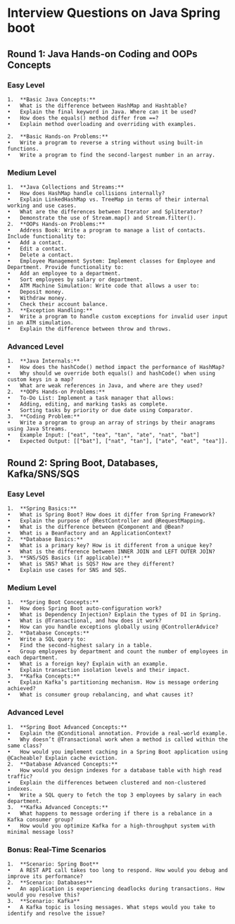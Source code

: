 # Interview Questions on Java Spring boot

## Round 1: Java Hands-on Coding and OOPs Concepts

### Easy Level
	1.	**Basic Java Concepts:**
	•	What is the difference between HashMap and Hashtable?
	•	Explain the final keyword in Java. Where can it be used?
	•	How does the equals() method differ from ==?
	•	Explain method overloading and overriding with examples.
    
	2.	**Basic Hands-on Problems:**
	•	Write a program to reverse a string without using built-in functions.
	•	Write a program to find the second-largest number in an array.
### Medium Level
	1.	**Java Collections and Streams:**
	•	How does HashMap handle collisions internally?
	•	Explain LinkedHashMap vs. TreeMap in terms of their internal working and use cases.
	•	What are the differences between Iterator and Spliterator?
	•	Demonstrate the use of Stream.map() and Stream.filter().
	2.	**OOPs Hands-on Problems:**
	•	Address Book: Write a program to manage a list of contacts. Include functionality to:
	•	Add a contact.
	•	Edit a contact.
	•	Delete a contact.
	•	Employee Management System: Implement classes for Employee and Department. Provide functionality to:
	•	Add an employee to a department.
	•	Sort employees by salary or department.
	•	ATM Machine Simulation: Write code that allows a user to:
	•	Deposit money.
	•	Withdraw money.
	•	Check their account balance.
	3.	**Exception Handling:**
	•	Write a program to handle custom exceptions for invalid user input in an ATM simulation.
	•	Explain the difference between throw and throws.
### Advanced Level
	1.	**Java Internals:**
	•	How does the hashCode() method impact the performance of HashMap?
	•	Why should we override both equals() and hashCode() when using custom keys in a map?
	•	What are weak references in Java, and where are they used?
	2.	**OOPs Hands-on Problems:**
	•	To-Do List: Implement a task manager that allows:
	•	Adding, editing, and marking tasks as complete.
	•	Sorting tasks by priority or due date using Comparator.
	3.	**Coding Problem:**
	•	Write a program to group an array of strings by their anagrams using Java Streams.
	•	Example Input: ["eat", "tea", "tan", "ate", "nat", "bat"]
	•	Expected Output: [["bat"], ["nat", "tan"], ["ate", "eat", "tea"]].

## Round 2: Spring Boot, Databases, Kafka/SNS/SQS

### Easy Level
	1.	**Spring Basics:**
	•	What is Spring Boot? How does it differ from Spring Framework?
	•	Explain the purpose of @RestController and @RequestMapping.
	•	What is the difference between @Component and @Bean?
	•	What is a BeanFactory and an ApplicationContext?
	2.	**Database Basics:**
	•	What is a primary key? How is it different from a unique key?
	•	What is the difference between INNER JOIN and LEFT OUTER JOIN?
	3.	**SNS/SQS Basics (if applicable):**
	•	What is SNS? What is SQS? How are they different?
	•	Explain use cases for SNS and SQS.
### Medium Level
	1.	**Spring Boot Concepts:**
	•	How does Spring Boot auto-configuration work?
	•	What is Dependency Injection? Explain the types of DI in Spring.
	•	What is @Transactional, and how does it work?
	•	How can you handle exceptions globally using @ControllerAdvice?
	2.	**Database Concepts:**
	•	Write a SQL query to:
	•	Find the second-highest salary in a table.
	•	Group employees by department and count the number of employees in each department.
	•	What is a foreign key? Explain with an example.
	•	Explain transaction isolation levels and their impact.
	3.	**Kafka Concepts:**
	•	Explain Kafka’s partitioning mechanism. How is message ordering achieved?
	•	What is consumer group rebalancing, and what causes it?
### Advanced Level
	1.	**Spring Boot Advanced Concepts:**
	•	Explain the @Conditional annotation. Provide a real-world example.
	•	Why doesn’t @Transactional work when a method is called within the same class?
	•	How would you implement caching in a Spring Boot application using @Cacheable? Explain cache eviction.
	2.	**Database Advanced Concepts:**
	•	How would you design indexes for a database table with high read traffic?
	•	Explain the differences between clustered and non-clustered indexes.
	•	Write a SQL query to fetch the top 3 employees by salary in each department.
	3.	**Kafka Advanced Concepts:**
	•	What happens to message ordering if there is a rebalance in a Kafka consumer group?
	•	How would you optimize Kafka for a high-throughput system with minimal message loss?

### Bonus: Real-Time Scenarios
	1.	**Scenario: Spring Boot**
	•	A REST API call takes too long to respond. How would you debug and improve its performance?
	2.	**Scenario: Databases**
	•	An application is experiencing deadlocks during transactions. How would you resolve this?
	3.	**Scenario: Kafka**
	•	A Kafka topic is losing messages. What steps would you take to identify and resolve the issue?
